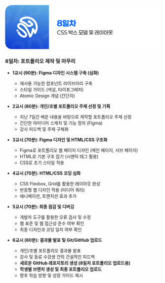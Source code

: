 <img src="./header.png" />

### 8일차: 포트폴리오 제작 및 마무리

- **1교시 (90분): Figma 디자인 시스템 구축 (심화)**

  - 재사용 가능한 컴포넌트 라이브러리 구축
  - 스타일 가이드 (색상, 타이포그래피)
  - Atomic Design 개념 (간단히)

- **2교시 (80분): 개인/조별 포트폴리오 주제 선정 및 기획**

  - 지난 7일간 배운 내용을 바탕으로 제작할 포트폴리오 주제 선정
  - 간단한 아이디어 스케치 및 기능 정의 (Figma)
  - 강사 피드백 및 주제 구체화

- **3교시 (70분): Figma 디자인 및 HTML/CSS 구조화**

  - Figma로 포트폴리오 웹 페이지 디자인 (메인 페이지, 서브 페이지)
  - HTML로 기본 구조 잡기 (시맨틱 태그 활용)
  - CSS로 초기 스타일 적용

- **4교시 (70분): HTML/CSS 코딩 심화**

  - CSS Flexbox, Grid를 활용한 레이아웃 완성
  - 반응형 웹 디자인 적용 (미디어 쿼리)
  - 애니메이션, 트랜지션 효과 추가

- **5교시 (70분): 최종 점검 및 디버깅**

  - 개발자 도구를 활용한 오류 검사 및 수정
  - 웹 표준 및 웹 접근성 준수 여부 확인
  - 최종 디자인과 코딩 일치 여부 확인

- **6교시 (60분): 결과물 발표 및 Git/GitHub 업로드**
  - 개인/조별 포트폴리오 결과물 발표
  - 강사 및 동료 수강생 간의 건설적인 피드백
  - **새로운 GitHub 레포지토리 생성 (8일차 포트폴리오 업로드용)**
  - **학생별 브랜치 생성 및 최종 포트폴리오 업로드**
  - 향후 학습 방향 및 성장 가이드 제시
